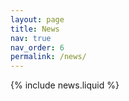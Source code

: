 ```yaml
---
layout: page
title: News
nav: true
nav_order: 6
permalink: /news/
---
```


{% include news.liquid %}
